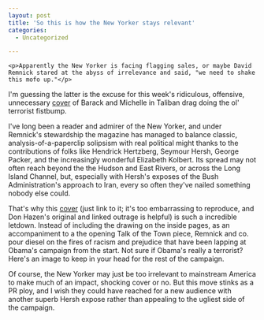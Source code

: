 ```yaml
---
layout: post
title: 'So this is how the New Yorker stays relevant'
categories:
  - Uncategorized

---
```



    <p>Apparently the New Yorker is facing flagging sales, or maybe David Remnick stared at the abyss of irrelevance and said, "we need to shake this mofo up."</p>
<p>I'm guessing the latter is the excuse for this week's ridiculous, offensive, unnecessary <a href="http://www.alternet.org/mediaculture/91355/">cover</a> of Barack and Michelle in Taliban drag doing the ol' terrorist fistbump.<br /></p>
<p>I've long been a reader and admirer of the New Yorker, and under Remnick's stewardship the magazine has managed to balance classic, analysis-of-a-paperclip solipsism with real political might thanks to the contributions of folks like Hendrick Hertzberg, Seymour Hersh, George Packer, and the increasingly wonderful Elizabeth Kolbert. Its spread may not often reach beyond the the Hudson and East Rivers, or across the Long Island Channel, but, especially with Hersh's exposes of the Bush Administration's approach to Iran, every so often they've nailed something nobody else could.</p>
<p>That's why this <a href="http://www.alternet.org/mediaculture/91355/">cover</a> (just link to it; it's too embarrassing to reproduce, and Don Hazen's original and linked outrage is helpful) is such a incredible letdown. Instead of including the drawing on the inside pages, as an accompaniment to a the opening Talk of the Town piece, Remnick and co. pour diesel on the fires of racism and prejudice that have been lapping at Obama's campaign from the start. Not sure if Obama's really a terrorist? Here's an image to keep in your head for the rest of the campaign.</p>
<p>Of course, the New Yorker may just be too irrelevant to mainstream America to make much of an impact, shocking cover or no. But this move stinks as a PR ploy, and I wish they could have reached for a new audience with another superb Hersh expose rather than appealing to the ugliest side of the campaign.</p>
  
